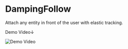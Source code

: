# DampingFollow
 Attach any entity in front of the user with elastic tracking.
 
 Demo Video↓
 
![Demo Video](https://github.com/Lightning-Lion/DampingFollow/blob/main/DemoVideo.gif)
